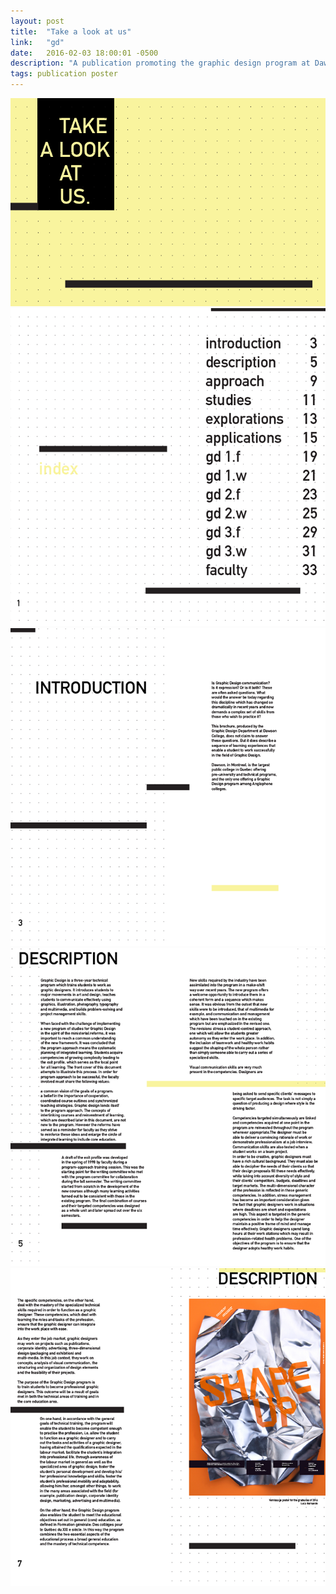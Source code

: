 ```yaml
---
layout: post
title:  "Take a look at us"
link:   "gd"
date:   2016-02-03 18:00:01 -0500
description: "A publication promoting the graphic design program at Dawson College."
tags: publication poster
---
```

<div class="section"><img src="/assets/img/gd/gd1.png" alt="Take a look at us"></div>
<div class="section"><img src="/assets/img/gd/gd2.png" alt="Take a look at us"></div>
<div class="section"><img src="/assets/img/gd/gd3.png" alt="Take a look at us"></div>
<div class="section"><img src="/assets/img/gd/gd4.png" alt="Take a look at us"></div>
<div class="section"><img src="/assets/img/gd/gd5.png" alt="Take a look at us"></div>